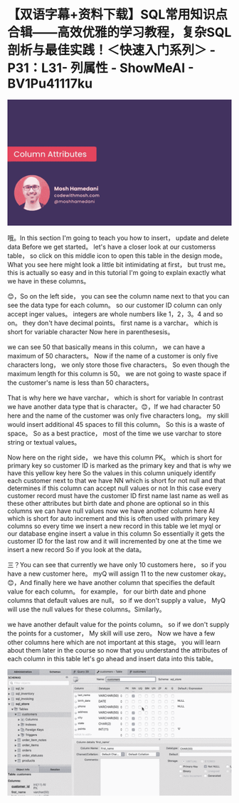 # 【双语字幕+资料下载】SQL常用知识点合辑——高效优雅的学习教程，复杂SQL剖析与最佳实践！＜快速入门系列＞ - P31：L31- 列属性 - ShowMeAI - BV1Pu41117ku

![](img/bb89ad32d4a36a03434279621d47068b_0.png)

哦。In this section I'm going to teach you how to insert， update and delete data Before we get started。 let's have a closer look at our customerss table， so click on this middle icon to open this table in the design mode。What you see here might look a little bit intimidating at first， but trust me。 this is actually so easy and in this tutorial I'm going to explain exactly what we have in these columns。

😊，So on the left side， you can see the column name next to that you can see the data type for each column。 so our customer ID column can only accept inger values。 integers are whole numbers like 1，2，3。4 and so on。 they don't have decimal points。 first name is a varchar。 which is short for variable character Now here in parenthesesis。

 we can see 50 that basically means in this column， we can have a maximum of 50 characters。 Now if the name of a customer is only five characters long， we only store those five characters。 So even though the maximum length for this column is 50。 we are not going to waste space if the customer's name is less than 50 characters。

 That is why here we have varchar， which is short for variable In contrast we have another data type that is character。😊，If we had character 50 here and the name of the customer was only five characters long。 my skill would insert additional 45 spaces to fill this column。 So this is a waste of space。 So as a best practice， most of the time we use varchar to store string or textual values。

Now here on the right side， we have this column PK。 which is short for primary key so customer ID is marked as the primary key and that is why we have this yellow key here So the values in this column uniquely identify each customer next to that we have NN which is short for not null and that determines if this column can accept null values or not In this case every customer record must have the customer ID first name last name as well as these other attributes but birth date and phone are optional so in this columns we can have null values now we have another column here AI which is short for auto increment and this is often used with primary key columns so every time we insert a new record in this table we let myql or our database engine insert a value in this column So essentially it gets the customer ID for the last row and it will incremented by one at the time we insert a new record So if you look at the data。

三？You can see that currently we have only 10 customers here， so if you have a new customer here。 myQ will assign 11 to the new customer okay。😊，And finally here we have another column that specifies the default value for each column。 for example， for our birth date and phone columns that default values are null。 so if we don't supply a value， MyQ will use the null values for these columns。Similarly。

 we have another default value for the points column。 so if we don't supply the points for a customer， My skill will use zero。 Now we have a few other columns here which are not important at this stage。 you will learn about them later in the course so now that you understand the attributes of each column in this table let's go ahead and insert data into this table。



![](img/bb89ad32d4a36a03434279621d47068b_2.png)